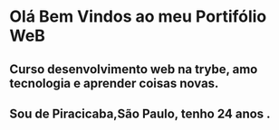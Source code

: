 <h1> Olá Bem Vindos ao meu Portifólio WeB <br>

## **Curso desenvolvimento web na trybe, amo tecnologia e aprender coisas novas.**

## **Sou de Piracicaba,São Paulo, tenho 24 anos .**

